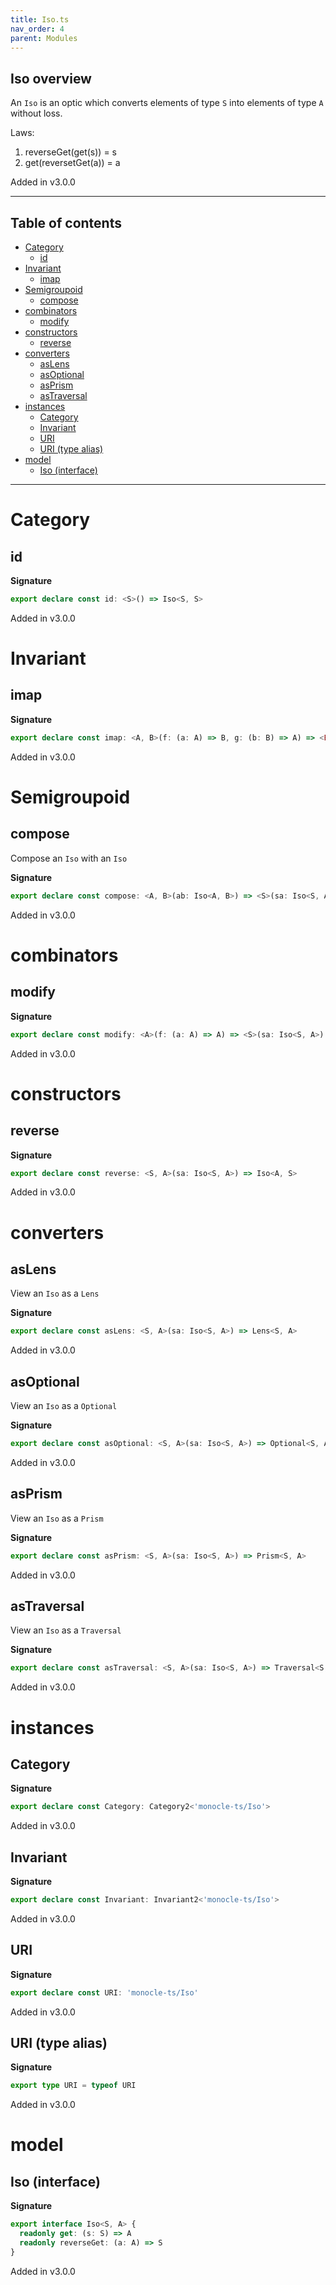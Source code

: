 ```yaml
---
title: Iso.ts
nav_order: 4
parent: Modules
---
```


## Iso overview

An `Iso` is an optic which converts elements of type `S` into elements of type `A` without loss.

Laws:

1. reverseGet(get(s)) = s
2. get(reversetGet(a)) = a

Added in v3.0.0

---

<h2 class="text-delta">Table of contents</h2>

- [Category](#category)
  - [id](#id)
- [Invariant](#invariant)
  - [imap](#imap)
- [Semigroupoid](#semigroupoid)
  - [compose](#compose)
- [combinators](#combinators)
  - [modify](#modify)
- [constructors](#constructors)
  - [reverse](#reverse)
- [converters](#converters)
  - [asLens](#aslens)
  - [asOptional](#asoptional)
  - [asPrism](#asprism)
  - [asTraversal](#astraversal)
- [instances](#instances)
  - [Category](#category-1)
  - [Invariant](#invariant-1)
  - [URI](#uri)
  - [URI (type alias)](#uri-type-alias)
- [model](#model)
  - [Iso (interface)](#iso-interface)

---

# Category

## id

**Signature**

```ts
export declare const id: <S>() => Iso<S, S>
```

Added in v3.0.0

# Invariant

## imap

**Signature**

```ts
export declare const imap: <A, B>(f: (a: A) => B, g: (b: B) => A) => <E>(fa: Iso<E, A>) => Iso<E, B>
```

Added in v3.0.0

# Semigroupoid

## compose

Compose an `Iso` with an `Iso`

**Signature**

```ts
export declare const compose: <A, B>(ab: Iso<A, B>) => <S>(sa: Iso<S, A>) => Iso<S, B>
```

Added in v3.0.0

# combinators

## modify

**Signature**

```ts
export declare const modify: <A>(f: (a: A) => A) => <S>(sa: Iso<S, A>) => (s: S) => S
```

Added in v3.0.0

# constructors

## reverse

**Signature**

```ts
export declare const reverse: <S, A>(sa: Iso<S, A>) => Iso<A, S>
```

Added in v3.0.0

# converters

## asLens

View an `Iso` as a `Lens`

**Signature**

```ts
export declare const asLens: <S, A>(sa: Iso<S, A>) => Lens<S, A>
```

Added in v3.0.0

## asOptional

View an `Iso` as a `Optional`

**Signature**

```ts
export declare const asOptional: <S, A>(sa: Iso<S, A>) => Optional<S, A>
```

Added in v3.0.0

## asPrism

View an `Iso` as a `Prism`

**Signature**

```ts
export declare const asPrism: <S, A>(sa: Iso<S, A>) => Prism<S, A>
```

Added in v3.0.0

## asTraversal

View an `Iso` as a `Traversal`

**Signature**

```ts
export declare const asTraversal: <S, A>(sa: Iso<S, A>) => Traversal<S, A>
```

Added in v3.0.0

# instances

## Category

**Signature**

```ts
export declare const Category: Category2<'monocle-ts/Iso'>
```

Added in v3.0.0

## Invariant

**Signature**

```ts
export declare const Invariant: Invariant2<'monocle-ts/Iso'>
```

Added in v3.0.0

## URI

**Signature**

```ts
export declare const URI: 'monocle-ts/Iso'
```

Added in v3.0.0

## URI (type alias)

**Signature**

```ts
export type URI = typeof URI
```

Added in v3.0.0

# model

## Iso (interface)

**Signature**

```ts
export interface Iso<S, A> {
  readonly get: (s: S) => A
  readonly reverseGet: (a: A) => S
}
```

Added in v3.0.0
